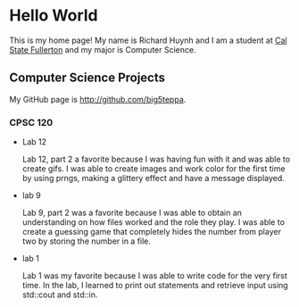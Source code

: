 # Hello World

This is my home page! My name is Richard Huynh and I am a student at [Cal State Fullerton](http://www.fullerton.edu/) and my major is Computer Science.

## Computer Science Projects

My GitHub page is http://github.com/big5teppa.

### CPSC 120

* Lab 12

    Lab 12, part 2 a favorite because I was having fun with it and was able to create gifs. I was able to create images and work color for the first time by using prngs, making a glittery effect and have a message displayed. 

* lab 9

    Lab 9, part 2 was a favorite because I was able to obtain an understanding on how files worked and the role they play. I was able to create a guessing game that completely hides the number from player two by storing the number in a file.

* lab 1

    Lab 1 was my favorite because I was able to write code for the very first time. In the lab, I learned to print out statements and retrieve input using std::cout and std::in. 